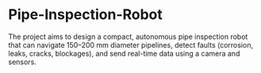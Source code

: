 # Pipe-Inspection-Robot
The project aims to design a compact, autonomous pipe inspection robot that can navigate 150–200 mm diameter pipelines, detect faults (corrosion, leaks, cracks, blockages), and send real-time data using a camera and sensors.
